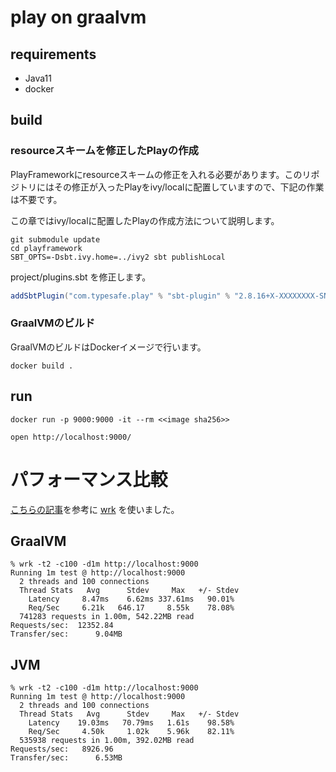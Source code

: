 # play on graalvm

## requirements

- Java11
- docker

## build

### resourceスキームを修正したPlayの作成

PlayFrameworkにresourceスキームの修正を入れる必要があります。このリポジトリにはその修正が入ったPlayをivy/localに配置していますので、下記の作業は不要です。

この章ではivy/localに配置したPlayの作成方法について説明します。

```shell
git submodule update
cd playframework
SBT_OPTS=-Dsbt.ivy.home=../ivy2 sbt publishLocal 
```

project/plugins.sbt を修正します。

```sbt
addSbtPlugin("com.typesafe.play" % "sbt-plugin" % "2.8.16+X-XXXXXXXX-SNAPSHOT") // need update
```

### GraalVMのビルド

GraalVMのビルドはDockerイメージで行います。

```shell
docker build .
```

## run

```shell
docker run -p 9000:9000 -it --rm <<image sha256>>
```

```shell
open http://localhost:9000/
```

# パフォーマンス比較

[こちらの記事](https://www.playframework.com/blog/play-on-graal)を参考に [wrk](https://github.com/wg/wrk) を使いました。

## GraalVM

```shell
% wrk -t2 -c100 -d1m http://localhost:9000
Running 1m test @ http://localhost:9000
  2 threads and 100 connections
  Thread Stats   Avg      Stdev     Max   +/- Stdev
    Latency     8.47ms    6.62ms 337.61ms   90.01%
    Req/Sec     6.21k   646.17     8.55k    78.08%
  741283 requests in 1.00m, 542.22MB read
Requests/sec:  12352.84
Transfer/sec:      9.04MB
```

## JVM

```shell
% wrk -t2 -c100 -d1m http://localhost:9000
Running 1m test @ http://localhost:9000
  2 threads and 100 connections
  Thread Stats   Avg      Stdev     Max   +/- Stdev
    Latency    19.03ms   70.79ms   1.61s    98.58%
    Req/Sec     4.50k     1.02k    5.96k    82.11%
  535938 requests in 1.00m, 392.02MB read
Requests/sec:   8926.96
Transfer/sec:      6.53MB
```
